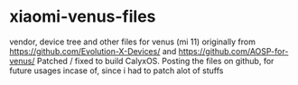 # xiaomi-venus-files
vendor, device tree and other files for venus (mi 11)
originally from https://github.com/Evolution-X-Devices/ and https://github.com/AOSP-for-venus/
Patched / fixed to build CalyxOS. 
Posting the files on github, for future usages incase of, since i had to patch alot of stuffs
